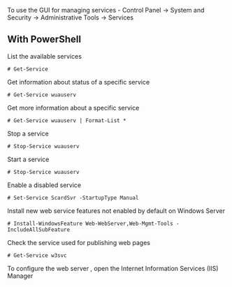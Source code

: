 To use the GUI for managing services -
Control Panel -> System and Security -> Administrative Tools -> Services

## With PowerShell
List the available services
```
# Get-Service
```
Get information about status of a specific service
```
# Get-Service wuauserv
```
Get more information about a specific service
```
# Get-Service wuauserv | Format-List *
```
Stop a service
```
# Stop-Service wuauserv
```
Start a service
```
# Stop-Service wuauserv
```
Enable a disabled service
```
# Set-Service ScardSvr -StartupType Manual
```
Install new web service features not enabled by default on Windows Server
```
# Install-WindowsFeature Web-WebServer,Web-Mgmt-Tools -IncludeAllSubFeature
```
Check the service used for publishing web pages
```
# Get-Service w3svc
```
To configure the web server , open the Internet Information Services (IIS) Manager
